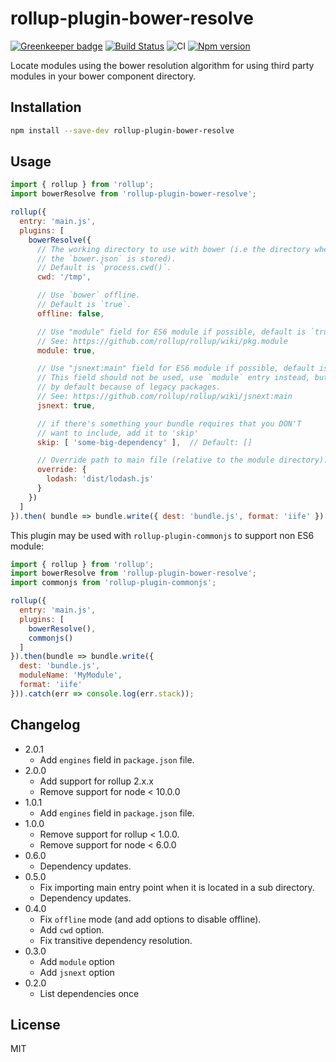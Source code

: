 # rollup-plugin-bower-resolve

[![Greenkeeper badge](https://badges.greenkeeper.io/mjeanroy/rollup-plugin-bower-resolve.svg)](https://greenkeeper.io/)
[![Build Status](https://travis-ci.org/mjeanroy/rollup-plugin-bower-resolve.svg?branch=master)](https://travis-ci.org/mjeanroy/rollup-plugin-bower-resolve)
![CI](https://github.com/mjeanroy/rollup-plugin-bower-resolve/workflows/CI/badge.svg)
[![Npm version](https://badge.fury.io/js/rollup-plugin-bower-resolve.svg)](https://badge.fury.io/js/rollup-plugin-bower-resolve)

Locate modules using the bower resolution algorithm for using third party modules in your bower component directory.

## Installation

```bash
npm install --save-dev rollup-plugin-bower-resolve
```

## Usage

```js
import { rollup } from 'rollup';
import bowerResolve from 'rollup-plugin-bower-resolve';

rollup({
  entry: 'main.js',
  plugins: [
    bowerResolve({
      // The working directory to use with bower (i.e the directory where
      // the `bower.json` is stored).
      // Default is `process.cwd()`.
      cwd: '/tmp',

      // Use `bower` offline.
      // Default is `true`.
      offline: false,

      // Use "module" field for ES6 module if possible, default is `true`.
      // See: https://github.com/rollup/rollup/wiki/pkg.module
      module: true,

      // Use "jsnext:main" field for ES6 module if possible, default is `true`.
      // This field should not be used, use `module` entry instead, but it is `true`
      // by default because of legacy packages.
      // See: https://github.com/rollup/rollup/wiki/jsnext:main
      jsnext: true,

      // if there's something your bundle requires that you DON'T
      // want to include, add it to 'skip'
      skip: [ 'some-big-dependency' ],  // Default: []

      // Override path to main file (relative to the module directory).
      override: {
        lodash: 'dist/lodash.js'
      }
    })
  ]
}).then( bundle => bundle.write({ dest: 'bundle.js', format: 'iife' }) );
```

This plugin may be used with `rollup-plugin-commonjs` to support non ES6 module:

```js
import { rollup } from 'rollup';
import bowerResolve from 'rollup-plugin-bower-resolve';
import commonjs from 'rollup-plugin-commonjs';

rollup({
  entry: 'main.js',
  plugins: [
    bowerResolve(),
    commonjs()
  ]
}).then(bundle => bundle.write({
  dest: 'bundle.js',
  moduleName: 'MyModule',
  format: 'iife'
})).catch(err => console.log(err.stack));
```

## Changelog

- 2.0.1
  - Add `engines` field in `package.json` file.
- 2.0.0
  - Add support for rollup 2.x.x
  - Remove support for node < 10.0.0
- 1.0.1
  - Add `engines` field in `package.json` file.
- 1.0.0
  - Remove support for rollup < 1.0.0.
  - Remove support for node < 6.0.0
- 0.6.0
  - Dependency updates.
- 0.5.0
  - Fix importing main entry point when it is located in a sub directory.
  - Dependency updates.
- 0.4.0
  - Fix `offline` mode (and add options to disable offline).
  - Add `cwd` option.
  - Fix transitive dependency resolution.
- 0.3.0
  - Add `module` option
  - Add `jsnext` option
- 0.2.0
  - List dependencies once

## License

MIT
